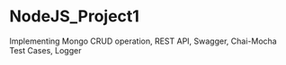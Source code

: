 # NodeJS_Project1
Implementing Mongo CRUD operation, REST API, Swagger, Chai-Mocha Test Cases, Logger
